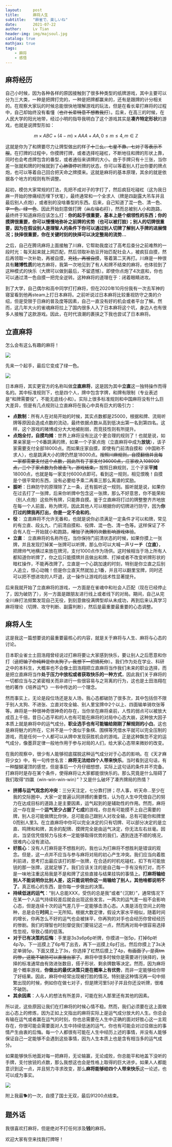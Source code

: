 ```yaml
---
layout:     post
title:      麻将人生
subtitle:   "麻雀で、楽しいね"
date:       2021-07-22
author:     Lv Tian
header-img: img/majsoul.jpg
catalog: true
mathjax: true
tags:
    - 麻将
    - 感悟
--- 
```


## 麻将经历

自己小时候，因为各种各样的原因接触到了很多种类型的纸牌游戏，其中主要可以分为三大类，一种是把牌打完的，一种是把牌都赢来的，还有是跟牌的计分相关的。在观察大家玩的时候总能很快地理解游戏的玩法，但是在看长辈打麻将的过程中，自己却始终没有看懂（~~也许长辈特意不想教我打~~）。后来，在高三的时候，在人民大学的阳光地带，经过小明的指导我明白了这个游戏其实是**凑齐特定形状**的游戏，也就是说牌型形如：

$$m\times ABC +(4-m)\times AAA +AA, 0\leq m \leq 4, m\in\mathbb{Z}$$

这就是你为了和牌要尽力让牌型做出的样子~~十三幺、七星不靠、七对子等表示不服~~。在打牌的过程中，你摸牌打牌，或者选择吃碰杠，不断地往和牌的形状上靠，同时也会考虑牌包含的番型，或者通俗来讲牌的大小。由于手牌只有十三张，当你差一张就和牌的时候就到了~~心肺骤停~~听牌的状态，你可以等着别人打出你要的牌点炮，也可以等着自己回合把天命之牌摸来。这就是麻将的基本原理，其余的就是依据各个地方的规则有所调整。

起初，模仿大家常规的打法，先把不成对子的字打了，然后疯狂吃碰杠（这为我日麻一开始的惨痛经历埋下伏笔），最终通常和一个全求人（牌是四副露大吊车并且最后别人点炮），或者别的没啥番型的东西。后来，自己知道了混一色、清一色、~~字一色、绿一色~~、因此开始刻意做打牌（~~从左往右打~~），然而总被别人小和跑路，最终终于知道麻将应该怎么打：**你的起手很重要，基本上是个纲领性的东西；你的摸牌很重要，你可以慢慢地弥补之前牌的劣势（也可以被打脸）；别人的切牌很重要，因为在假设别人是理智人的条件下你可以通过别人切牌了解别人手牌的进展情况；抉择很重要，你在关键时刻的抉择可以决定整局的流势...**

之后，自己在腾讯麻将上面接触了川麻，它帮助我度过了高考后查分之前难熬的一段时光：每天起来就上网匹配，然后领取补助豆开始匹配社会人，被疯狂自摸，然后再领取一次补助，再被自摸，~~充钱，再被自摸~~，等着第二天再打。川麻是一种很具有**赌博性质**的地方麻将，我第一次地见到了有人和牌不结束的麻将，也体验到了这种模式的快乐（大牌可以做到最后，不留遗憾）。即使你点炮了4次底和，你也可以通过清一色自摸一把完全逆转。这种麻将的道理在于：闭着眼睛进攻。

到了大学，自己偶尔和高中同学打打麻将，但在2020年10月份我有一次去军神的寝室看到他再steam上打日本麻将。之前听说过日本麻将比较重视防守之类的介绍，但是受限于日麻的普及度等因素，自己一直没有好的机会或者平台了解。然而，这几年大火的雀魂麻将拉上了国内很多人入了日本麻将这个坑，身边人也有很多人接触了这款游戏。因此，在时代浪潮的裹挟之下我也尝试了日本麻将。

## 立直麻将

怎么会有这么有趣的麻将！

![](https://lvt99.github.io/img/qishou.jpg)

先来一个起手，最后它变成了绿一色。

![](https://lvt99.github.io/img/lvtyise.jpg)

日本麻将，其实更官方的名称叫做**立直麻将**，这是因为其中**立直**这一独特操作而得名的。其中标准规则下，也是四个人，牌中包含字牌，和牌有限制（专业表述是“和牌需要役”，不能无底线小和）。实际上很多标准规则和中国麻将没有什么巨大差异，但是有几点规则让立直麻将在我心中具有巨大的吸引力：
* **点数制**：所有人在对局开始的时候，其实点数都是25000，根据和牌、流局听牌等原因会造成点数的流动，最终依据点数从高到低决出第一名到第四名。这样，这个游戏的赌博成分大大地被削弱，而竞技性则有所提升。
* **点炮全付，自摸均摊**：世界上麻将没有比这个更合理的规则了！也就是说，如果亲家是一个6番跳满的牌，如果一个子家点炮（立直麻将中成为**放铳**），该子家需要支付全部18000点。而如果庄家自摸，即使有门前清自摸和（中国称不求人），也是跳满大小的牌仍然是18000点。~~按照川麻规则，自摸翻倍并且每一家都需要支付这个点数，因此所有子家支付36000点，庄家收入108000点，三个子家点数为负被击飞，游戏结束。~~ 按照日麻规则，三个子家**平摊**18000点，也就是每一家支付6000点即可。看到这一规则，相见恨晚！自摸是个很平常的东西，没有必要给予乘二再乘三那么离谱的奖励。
* **振听**：日麻防守的原理除了上一条，还有振听这一规则。振听就是说，如果你在过去打了一张牌，后来你听牌中包含这一张牌，那么不好意思，你不能荣和（别人点炮）这些所有牌，只能靠自摸。鉴于立直麻将打过的牌整整齐齐地放在每一个人前面，称为牌河，因此其他人可以根据你的切牌进行防守，因为**你打过的牌我再打出，你是一定不会和的**。
* **役**： 立直麻将不允许无番和，也就是说你必须满足一定条件才可以和牌，常见的有立直、段幺九、门前清自摸和、役牌、混一色、清一色等。这样保证了不会有人在一开始就小和跑路，~~增加了洗牌的次数影响游戏体验~~。
* **立直**： 立直麻将的名称所在。当你保持门前清状态的时候，如果你摸上一张牌，并且发现打掉某一张牌可以听牌，那么你可以大喊一声**リーチ（立直）**，把牌帅气地横过来放在牌河，支付1000点作为场供。这时候相当于场上所有人都知道你听牌了，你之后只能摸牌并且做出和牌、打掉或者不改变听牌形状的暗杠操作，不能再改牌了。立直是一个心跳加速的时刻，特别是你立直之后别人追立，惊心动魄！但是你立直天然就加上1番，并且可以翻里宝牌，同时还可以把不想进攻的人吓退，这一操作让游戏的战术性显著提升。

后来我就开始了立直麻将的游戏，一方面是在雀魂中和社会人匹配（现在已经停止了，因为破防了），另一方面是跟朋友进行线上或者线下的对局。期间，自己从完全川麻打法频繁发现自己无役，到刻意做役满牌型却从未成功，再到后来认真学习麻将理论（切牌、攻守判断、副露判断），然后是最重要最重要的心态调整。

## 麻将人生

这是我这一篇想要说的最重要最核心的内容，就是关于麻将与人生、麻将与心态的讨论。

日本职业雀士土田浩翔曾经说过打麻将要让大家感到快乐，要让别人之后愿意和你打（~~这把输了你纯粹是你太狗了，我想下一把搞死你~~）。我们作为处在学业、科研之中的本科生，大概率也不会像土田浩翔把立直麻将当作我们未来的职业选择，而是把立直麻将当作**处于压力中放松或者获取快乐的一种方式**，因此我们关于麻将的一切都应当与之紧密相关而非进行一些很容易与之背离的行为，这也是土田浩翔在他的著作《培养运气》一书中传达的一个理念。

然而事实上，无论是段位场还是友人场，我心态都破防了很多次，其中包括但不限于别人太狗、不进张、立直对攻全输、别人里宝牌中2个以上、四面输单骑坎张等等。麻将是一种很神奇很神奇的存在，当你坐在麻将桌前，人性的弱点可以被放大成百上千倍，昔日心态平和的人也有可能在麻将的对局中心态大崩，这种放大因子本质上就是麻将中的运气成分。**职业选手也有可能输给刚刚了解规则的小白**。这也是麻将魅力的所在，它并不是一个类似于象棋、围棋等凭借水平就可以完全压制的游戏，而是任何一个人都可以从牌中发现获胜机会的游戏。正是这种飘忽不定的运气成分，像墨菲定律一般地作用于参与对局的人们，给大家心态带来微妙的改变。

在我的观察中，很少有人能够彻底摆脱这种运气成分对于心态的影响。在《天才麻将少女》中，有一句传世名言：**麻将无法给四个人带来快乐**。当时看到这句话，有一种醍醐灌顶的感觉，但是事后一个月仔细想想，实际上这句话的条件并不完备。打麻将时是存在某个条件，使得麻将让大家都能很快乐的。那么究竟是什么阻碍了我们取得“四赢（win-win-win-win）”？又是什么破坏了凑齐牌局的热情？

* **拼搏与运气观念的冲突**：三分天注定，七分靠打拼；尽人事，听天命...至少在我的交际圈中，大家一定普遍认同拼搏的重要性，认为在人生中凭借自己的努力在达成目标的道路上是主要因素，运气起到的是辅助性的作用。然而，麻将这一存在是一个**运气至少占据了七成**的游戏，你总有可能摸不上自己需要的牌，别人总可能做牌比你快，总可能自己跟别人对攻全输，总有可能你和牌里0而别人里3。在立直麻将中你可以完全决定的只有切牌、可以部分决定的是立直、鸣牌和和牌，其余的配牌、摸牌完全是由运气决定，你无法左右丝毫。因此，当坚信凭借努力与技术一定能够取得优势的我们，遇到连连不顺的境况，很难内心没有波动。
* **好胜心**：没有人打麻将是不想胜利的，我也认为打麻将不想胜利是错误的观念。但是，这一点并不应当与参与麻将对局的初心产生冲突。我们应当向着胜利前进，思考打出最应该打的那一张牌，在合适的时机吃碰杠，扣下有可能放铳的那一张牌，这就足够了。我们应该关注的是自己每一手有没有打对，而不是一味地注重这局我是不是和牌了这些直接与结果挂钩的事情上。**打麻将输给别人不能说明你比别人差，这只能说明你这一局输给了别人，其他啥都说明不了**。真正核心的东西，是你每一步做出的决策。
* **持续低迷的运气**：“别人总能XXX，受伤的总是我”或者“（沉默）”，通常情况下在某一个人运气持续较差后就会出现这些发言。一两次的运气差一般不会影响心态，但是连续十次的运气差几乎一定能够击溃心态。人类是活在空间上的物种，总是会在**时间**上一无所知。根据大数定律，假设大家水平相似，随着时间的增长，你再怎么不好的运气也会被抹平，你再狗的对手也会经历你曾经经历的惨剧。我们的理智也时刻督促我们要铭记这一点，然而再对局中很容易选择性忽视，导致心情的低落。
* **对于已有决策的后悔**：手里是3s3s6p6p听牌，你摸进一张5p，打掉6p听4p7p，下一巡摸上了6p甩了出去，再下一巡摸上6p打出。然后你摸上了3s决定单骑5p，下面又摸上了3s，你选择了杠然后摸上了4p，~~有画面了，是真tm的惨，这能不破防可以直接出家了~~。麻将中很多时候你是需要进行抉择的，抉择的标准通常由有效进张数目，搭子形状、剩余牌数等决定。然而，因为麻将是个概率游戏，**你做出的最优决策只是在概率上有优势**，而非一定能够给你带了好结果。因此，麻将中经常出现被打脸的情况。特别是这种情况再一句中频繁出现的时候，例如你在做七对子，但是牌河里5对子并且你还没听牌，很难不破防。
* **其余因素**：人与人的想法有所差异，可能在别人那里还有其他的因素。

所以说，这些原因让我们在打麻将的时候心情不稳。然而，我们必须要在这上面做出心态上的修炼，因为正如上文指出的麻将实际上是运气成分放大的人生。你总会有输在运气或者赢在运气的时刻，你也总需要在人生中正确的面对好胜心这一主观存在，你很可能会需要面对人生中持续低迷的运气，你也有可能会对过往做出的事情产生由衷的后悔。每一个人都很有可能在人生中经历上述的事情，并没有人能够保证自己一定能够不会遇到这些事情，因为人生本质上也是含有相当多的运气成分。

如果能够快乐地面对每一把麻将，无论输赢，无论成败，你总能平和地盖下没听的手牌，支付放铳的点数，那么我想这也会是性格上取得的巨大进步。如果人人都能意识到这一点，并且努力寻求改变，那么**麻将能够给四个人带来快乐**这一论述，也可以成为事实。

![](https://lvt99.github.io/img/gou.jpg)

附上我最🐕的一次，自摸了国士无双，最后91200点结束。

## 题外话

我很喜欢打麻将，但是绝对不打任何涉及**钱**的麻将。

欢迎大家有空来找我打牌呀！